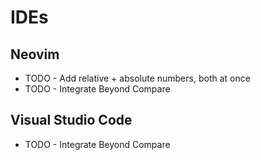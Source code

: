 # IDEs
## Neovim
- TODO - Add relative + absolute numbers, both at once
- TODO - Integrate Beyond Compare
## Visual Studio Code
- TODO - Integrate Beyond Compare
